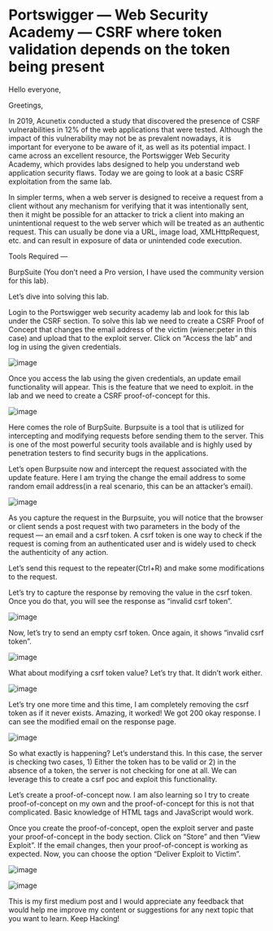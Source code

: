 # Portswigger — Web Security Academy — CSRF where token validation depends on the token being present

Hello everyone,

Greetings,

In 2019, Acunetix conducted a study that discovered the presence of CSRF vulnerabilities in 12% of the web applications that were tested. Although the impact of this vulnerability may not be as prevalent nowadays, it is important for everyone to be aware of it, as well as its potential impact. I came across an excellent resource, the Portswigger Web Security Academy, which provides labs designed to help you understand web application security flaws. Today we are going to look at a basic CSRF exploitation from the same lab.

In simpler terms, when a web server is designed to receive a request from a client without any mechanism for verifying that it was intentionally sent, then it might be possible for an attacker to trick a client into making an unintentional request to the web server which will be treated as an authentic request. This can usually be done via a URL, image load, XMLHttpRequest, etc. and can result in exposure of data or unintended code execution.

Tools Required —

BurpSuite (You don’t need a Pro version, I have used the community version for this lab).

Let’s dive into solving this lab.

Login to the Portswigger web security academy lab and look for this lab under the CSRF section. To solve this lab we need to create a CSRF Proof of Concept that changes the email address of the victim (wiener:peter in this case) and upload that to the exploit server. Click on “Access the lab” and log in using the given credentials.

![image](https://github.com/4tul-rawat/Writeups/assets/130515502/ec32acff-78c2-4d4b-9a72-0133d5859827)

Once you access the lab using the given credentials, an update email functionality will appear. This is the feature that we need to exploit. in the lab and we need to create a CSRF proof-of-concept for this.

![image](https://github.com/4tul-rawat/Writeups/assets/130515502/b12405c4-8634-4c5f-b665-4ac203901e9c)

Here comes the role of BurpSuite. Burpsuite is a tool that is utilized for intercepting and modifying requests before sending them to the server. This is one of the most powerful security tools available and is highly used by penetration testers to find security bugs in the applications.

Let’s open Burpsuite now and intercept the request associated with the update feature. Here I am trying the change the email address to some random email address(in a real scenario, this can be an attacker’s email).

![image](https://github.com/4tul-rawat/Writeups/assets/130515502/b1b97f42-a8d5-43f2-90fe-1a5d0ac30e18)



As you capture the request in the Burpsuite, you will notice that the browser or client sends a post request with two parameters in the body of the request — an email and a csrf token. A csrf token is one way to check if the request is coming from an authenticated user and is widely used to check the authenticity of any action.

Let’s send this request to the repeater(Ctrl+R) and make some modifications to the request.

Let’s try to capture the response by removing the value in the csrf token. Once you do that, you will see the response as “invalid csrf token”.

![image](https://github.com/4tul-rawat/Writeups/assets/130515502/acdf1f40-60ba-4a0b-888d-f0620389177a)



Now, let’s try to send an empty csrf token. Once again, it shows “invalid csrf token”.

![image](https://github.com/4tul-rawat/Writeups/assets/130515502/29a4031d-5a1f-461d-816c-a7df045ea1a1)



What about modifying a csrf token value? Let’s try that. It didn’t work either.

![image](https://github.com/4tul-rawat/Writeups/assets/130515502/4739a521-1846-4c2f-9d56-769899ccfbb8)



Let’s try one more time and this time, I am completely removing the csrf token as if it never exists. Amazing, it worked! We got 200 okay response. I can see the modified email on the response page.

![image](https://github.com/4tul-rawat/Writeups/assets/130515502/5c228ef6-d559-4a12-a379-e021c2270316)



So what exactly is happening? Let’s understand this. In this case, the server is checking two cases, 1) Either the token has to be valid or 2) in the absence of a token, the server is not checking for one at all. We can leverage this to create a csrf poc and exploit this functionality.

Let’s create a proof-of-concept now. I am also learning so I try to create proof-of-concept on my own and the proof-of-concept for this is not that complicated. Basic knowledge of HTML tags and JavaScript would work.

Once you create the proof-of-concept, open the exploit server and paste your proof-of-concept in the body section. Click on “Store” and then “View Exploit”. If the email changes, then your proof-of-concept is working as expected. Now, you can choose the option “Deliver Exploit to Victim”.

![image](https://github.com/4tul-rawat/Writeups/assets/130515502/338bf0dd-4f11-43d6-a935-d5595c913b94)

![image](https://github.com/4tul-rawat/Writeups/assets/130515502/27791002-1fb0-4b8c-8b19-ad2c0699a539)


This is my first medium post and I would appreciate any feedback that would help me improve my content or suggestions for any next topic that you want to learn.
Keep Hacking!


